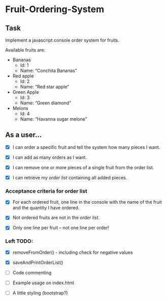 # Fruit-Ordering-System

## Task
Implement a javascript console order system for fruits.

Available fruits are:
* Bananas
  * Id: 1
  * Name: “Conchita Bananas”
* Red apple
  * Id: 2
  * Name: “Red star apple”
* Green Apple
  * Id: 3
  * Name: “Green diamond”
* Melons
  * Id: 4
  * Name: “Havanna sugar melone”


## As a user...
- [x] I can order a specific fruit and tell the system how many pieces I want.
- [x] I can add as many orders as I want.
- [x] I can remove one or more pieces of a single fruit from the order list.
- [x] I can retrieve my *order list* containing all added pieces.


### Acceptance criteria for order list
- [x] For each ordered fruit, one line in the console with the name of the fruit and the quantity I have ordered.
- [x] Not ordered fruits are not in the *order list*.
- [x] Only one line per fruit – not one line per order!


### Left TODO:
- [x] removeFromOrder() - including check for negative values
- [x] saveAndPrintOrderList()
- [ ] Code commenting
- [ ] Example usage on index.html
- [ ] A little styling (bootstrap?)










